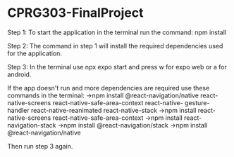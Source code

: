# CPRG303-FinalProject
Step 1: To start the application in the terminal run the command: npm install

Step 2: The command in step 1 will install the required dependencies used for the application.

Step 3: In the terminal use npx expo start and press w for expo web or a for android.
        
If the app doesn't run and more dependencies are required use these commands in the terminal:
->npm install @react-navigation/native react-native-screens react-native-safe-area-context react-native-       gesture-handler react-native-reanimated react-native-stack
->npm install react-native-screens react-native-safe-area-context
->npm install react-navigation-stack
->npm install @react-navigation/stack
->npm install @react-navigation/native


Then run step 3 again.
